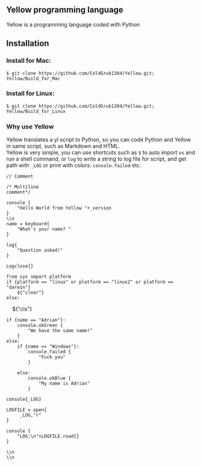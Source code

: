 ## Yellow programming language

Yellow is a programming language coded with Python


## Installation

### Install for Mac:<br/>
`$ git clone https://github.com/ColdGrub1384/Yellow.git; Yellow/Build_for_Mac`
<br/>

### Install for Linux:<br/>
`$ git clone https://github.com/ColdGrub1384/Yellow.git; Yellow/Build_for_Linux`

### Why use Yellow

Yellow translates a yl script to Python, so you can code Python and Yellow in same script, such as Markdown and HTML.</br>
Yellow is very simple, you can use shortcuts such as ```$``` to auto import ```os``` and run a shell command, or ```log``` to write a string to log file for script, and get path with ```_LOG``` or print with colors: ```console.failed``` etc. <br/>

    // Comment

    /* Multiline
    comment*/

    console {
        "Hello World from Yellow "+_version
    }
    \\n
    name = keyboard{
        "What's your name? "
    }

    log{
        "Question asked!"
    }

    Logclose{}

    from sys import platform
    if {platform == "linux" or platform == "linux2" or platform == "darwin"}
        ${"clear"}
    else:
        ${"cls"}

    if {name == "Adrian"}:
        console.okGreen {
            "We have the same name!"
        }
    else:
        if {name == "Windows"}:
            console.failed {
                "Fuck you"
            }
        
        else:
            console.okBlue {
                "My name is Adrian"
            }
 
    console{_LOG}

    LOGFILE = open{
         _LOG,"r"
    }

    console {
        "LOG:\n"+LOGFILE.read{}
    }
    
    \\n
    \\n
